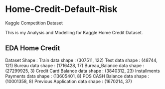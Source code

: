 # Home-Credit-Default-Risk
Kaggle Competition Dataset

This is my Analysis and Modelling for Kaggle Home Credit Dataset.

## EDA Home Credit

Dataset Shape :
Train data shape :  (307511, 122)
Test data shape :  (48744, 121)
Bureau data shape :  (1716428, 17)
Bureau_Balance data shape :  (27299925, 3)
Credit Card Balance data shape :  (3840312, 23)
Installments Payments data shape :  (13605401, 8)
POS CASH Balance data shape :  (10001358, 8)
Previous Application data shape :  (1670214, 37)

